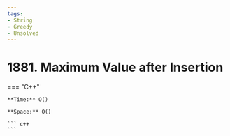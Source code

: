 ```yaml
---
tags:
- String
- Greedy
- Unsolved
---
```



# 1881. Maximum Value after Insertion

=== "C++"

    **Time:** O()

    **Space:** O()

    ``` c++
    ```